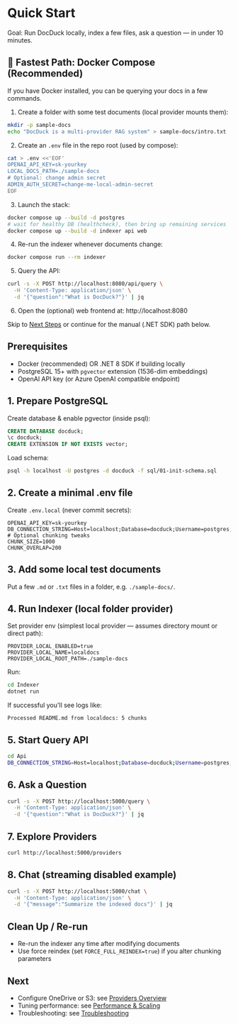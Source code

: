 # Quick Start

Goal: Run DocDuck locally, index a few files, ask a question — in under 10 minutes.

## 🚀 Fastest Path: Docker Compose (Recommended)

If you have Docker installed, you can be querying your docs in a few commands.

1. Create a folder with some test documents (local provider mounts them):
  ```bash
  mkdir -p sample-docs
  echo "DocDuck is a multi-provider RAG system" > sample-docs/intro.txt
  ```
2. Create an `.env` file in the repo root (used by compose):
  ```bash
  cat > .env <<'EOF'
  OPENAI_API_KEY=sk-yourkey
  LOCAL_DOCS_PATH=./sample-docs
  # Optional: change admin secret
  ADMIN_AUTH_SECRET=change-me-local-admin-secret
  EOF
  ```
3. Launch the stack:
  ```bash
  docker compose up --build -d postgres
  # wait for healthy DB (healthcheck), then bring up remaining services
  docker compose up --build -d indexer api web
  ```
4. Re-run the indexer whenever documents change:
  ```bash
  docker compose run --rm indexer
  ```
5. Query the API:
  ```bash
  curl -s -X POST http://localhost:8080/api/query \
    -H 'Content-Type: application/json' \
    -d '{"question":"What is DocDuck?"}' | jq
  ```
6. Open the (optional) web frontend at: http://localhost:8080

Skip to [Next Steps](#next) or continue for the manual (.NET SDK) path below.

## Prerequisites

- Docker (recommended) OR .NET 8 SDK if building locally
- PostgreSQL 15+ with `pgvector` extension (1536-dim embeddings)
- OpenAI API key (or Azure OpenAI compatible endpoint)

## 1. Prepare PostgreSQL

Create database & enable pgvector (inside psql):

```sql
CREATE DATABASE docduck;
\c docduck;
CREATE EXTENSION IF NOT EXISTS vector;
```

Load schema:
```bash
psql -h localhost -U postgres -d docduck -f sql/01-init-schema.sql
```

## 2. Create a minimal .env file

Create `.env.local` (never commit secrets):
```
OPENAI_API_KEY=sk-yourkey
DB_CONNECTION_STRING=Host=localhost;Database=docduck;Username=postgres;Password=postgres;MinPoolSize=1;MaxPoolSize=5
# Optional chunking tweaks
CHUNK_SIZE=1000
CHUNK_OVERLAP=200
```

## 3. Add some local test documents

Put a few `.md` or `.txt` files in a folder, e.g. `./sample-docs/`.

## 4. Run Indexer (local folder provider)

Set provider env (simplest local provider — assumes directory mount or direct path):
```
PROVIDER_LOCAL_ENABLED=true
PROVIDER_LOCAL_NAME=localdocs
PROVIDER_LOCAL_ROOT_PATH=./sample-docs
```

Run:
```bash
cd Indexer
dotnet run
```

If successful you'll see logs like:
```
Processed README.md from localdocs: 5 chunks
```

## 5. Start Query API

```bash
cd Api
DB_CONNECTION_STRING=Host=localhost;Database=docduck;Username=postgres;Password=postgres OPENAI_API_KEY=$OPENAI_API_KEY dotnet run
```

## 6. Ask a Question

```bash
curl -s -X POST http://localhost:5000/query \
  -H 'Content-Type: application/json' \
  -d '{"question":"What is DocDuck?"}' | jq
```

## 7. Explore Providers

```bash
curl http://localhost:5000/providers
```

## 8. Chat (streaming disabled example)
```bash
curl -s -X POST http://localhost:5000/chat \
  -H 'Content-Type: application/json' \
  -d '{"message":"Summarize the indexed docs"}' | jq
```

## Clean Up / Re-run
- Re-run the indexer any time after modifying documents
- Use force reindex (set `FORCE_FULL_REINDEX=true`) if you alter chunking parameters

## Next
- Configure OneDrive or S3: see [Providers Overview](../providers/index.md)
- Tuning performance: see [Performance & Scaling](performance.md)
- Troubleshooting: see [Troubleshooting](troubleshooting.md)
